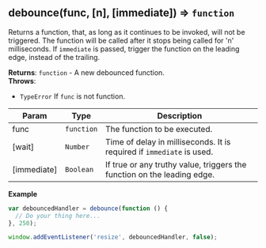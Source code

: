 <a name="debounce"></a>

## debounce(func, [n], [immediate]) ⇒ <code>function</code>
Returns a function, that, as long as it continues to be invoked, will not
be triggered. The function will be called after it stops being called for
'n' milliseconds. If `immediate` is passed, trigger the function on the
leading edge, instead of the trailing.

**Returns**: <code>function</code> - A new debounced function.  
**Throws**:

- <code>TypeError</code> If `func` is not function.

| Param | Type | Description |
| --- | --- | --- |
| func | <code>function</code> | The function to be executed. |
| [wait] | <code>Number</code> | Time of delay in milliseconds. It is required if `immediate` is used. |
| [immediate] | <code>Boolean</code> | If true or any truthy value, triggers the function on the leading edge. |

**Example**  
```js
var debouncedHandler = debounce(function () {
  // Do your thing here...
}, 250);

window.addEventListener('resize', debouncedHandler, false);
```
